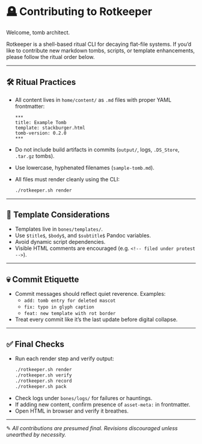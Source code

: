 # 🪦 Contributing to Rotkeeper

Welcome, tomb architect.

Rotkeeper is a shell-based ritual CLI for decaying flat-file systems. If you’d like to contribute new markdown tombs, scripts, or template enhancements, please follow the ritual order below.

***

## 🛠 Ritual Practices

- All content lives in `home/content/` as `.md` files with proper YAML frontmatter:
  ```
  ***
  title: Example Tomb
  template: stackburger.html
  tomb-version: 0.2.0
  ***
  ```

- Do not include build artifacts in commits (`output/`, logs, `.DS_Store`, `.tar.gz` tombs).
- Use lowercase, hyphenated filenames (`sample-tomb.md`).
- All files must render cleanly using the CLI:
  ```bash
  ./rotkeeper.sh render
  ```

***

## 🧠 Template Considerations

- Templates live in `bones/templates/`.
- Use `$title$`, `$body$`, and `$subtitle$` Pandoc variables.
- Avoid dynamic script dependencies.
- Visible HTML comments are encouraged (e.g. `<!-- filed under protest -->`).

***

## 💀 Commit Etiquette

- Commit messages should reflect quiet reverence. Examples:
  - `add: tomb entry for deleted mascot`
  - `fix: typo in glyph caption`
  - `feat: new template with rot border`
- Treat every commit like it’s the last update before digital collapse.

***

## ✅ Final Checks

- Run each render step and verify output:
  ```bash
  ./rotkeeper.sh render
  ./rotkeeper.sh verify
  ./rotkeeper.sh record
  ./rotkeeper.sh pack
  ```
- Check logs under `bones/logs/` for failures or hauntings.
- If adding new content, confirm presence of `asset-meta:` in frontmatter.
- Open HTML in browser and verify it breathes.

***

✎ *All contributions are presumed final. Revisions discouraged unless unearthed by necessity.*